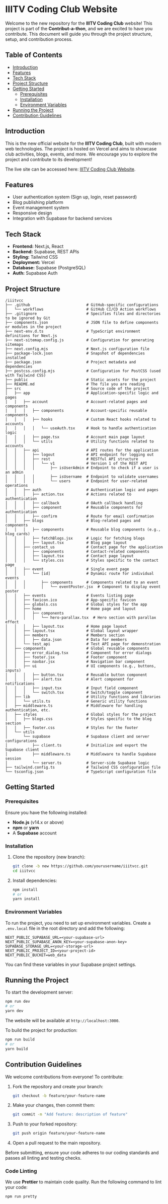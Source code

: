 
# IIITV Coding Club Website

Welcome to the new repository for the **IIITV Coding Club** website! This project is part of the **Contribut-a-thon**, and we are excited to have you contribute. This document will guide you through the project structure, setup, and contribution process.

## Table of Contents

- [Introduction](#introduction)
- [Features](#features)
- [Tech Stack](#tech-stack)
- [Project Structure](#project-structure)
- [Getting Started](#getting-started)
  - [Prerequisites](#prerequisites)
  - [Installation](#installation)
  - [Environment Variables](#environment-variables)
- [Running the Project](#running-the-project)
- [Contribution Guidelines](#contribution-guidelines)

## Introduction

This is the new official website for the **IIITV Coding Club**, built with modern web technologies. The project is hosted on Vercel and aims to showcase club activities, blogs, events, and more. We encourage you to explore the project and contribute to its development!

The live site can be accessed here: [IIITV Coding Club Website](https://iiitvcc.vercel.app/).

## Features

- User authentication system (Sign up, login, reset password)
- Blog publishing platform
- Event management system
- Responsive design
- Integration with Supabase for backend services

## Tech Stack

- **Frontend:** Next.js, React
- **Backend:** Supabase, REST APIs
- **Styling:** Tailwind CSS
- **Deployment:** Vercel
- **Database:** Supabase (PostgreSQL)
- **Auth:** Supabase Auth

## Project Structure

```
/iiitvcc
├── .github                         # GitHub-specific configurations
│   └── workflows                   # GitHub CI/CD Action workflows
├── .gitignore                      # Specifies files and directories to be ignored by Git
├── components.json                 # JSON file to define components or modules in the project
├── next-env.d.ts                   # TypeScript environment definitions for Next.js
├── next-sitemap.config.js          # Configuration for generating sitemaps
├── next.config.mjs                 # Next.js configuration file
├── package-lock.json               # Snapshot of dependencies installed
├── package.json                    # Project metadata and dependencies
├── postcss.config.mjs              # Configuration for PostCSS (used with Tailwind CSS)
├── public                          # Static assets for the project
├── README.md                       # The file you are reading
├── src                             # Source code of the project
│   ├── app                         # Application-specific logic and pages
│   │   ├── account                 # Account-related pages and components
│   │   │   ├── components          # Account-specific reusable components
│   │   │   ├── hooks               # Custom React hooks related to accounts
│   │   │   │   └── useAuth.tsx     # Hook to handle authentication logic
│   │   │   ├── page.tsx            # Account main page layout
│   │   │   └── utils               # Utility functions related to accounts
│   │   ├── api                     # API routes for the application
│   │   │   ├── logout              # API endpoint for logging out
│   │   │   ├── rest                # RESTful API structure
│   │   │   │   └── v1              # Version 1 of the REST API
│   │   │   │       ├── isUserAdmin # Endpoint to check if a user is an admin
│   │   │   │       ├── isUsername  # Endpoint to validate usernames
│   │   │   │       └── users       # Endpoint for user-related operations
│   │   ├── auth                    # Authentication logic and pages
│   │   │   ├── action.tsx          # Actions related to authentication
│   │   │   ├── callback            # OAuth callback handling
│   │   │   ├── component           # Reusable components for authentication
│   │   │   ├── confirm             # Route for email confirmation
│   │   ├── blogs                   # Blog-related pages and components
│   │   │   ├── components          # Reusable blog components (e.g., blog cards)
│   │   │   ├── fetchBlogs.jsx      # Logic for fetching blogs
│   │   │   ├── layout.tsx          # Blog page layout
│   │   ├── contact_us              # Contact page for the application
│   │   │   ├── components          # Contact-related components
│   │   │   ├── layout.tsx          # Contact page layout
│   │   │   └── styles.css          # Styles specific to the contact page
│   │   ├── event                   # Single event page
│   │   │   └── [id]                # Dynamic route for individual events
│   │   │       ├── components      # Components related to an event
│   │   │       │   └── eventPoster.jsx  # Component to display event poster
│   │   ├── events                  # Events listing page
│   │   ├── favicon.ico             # App-specific favicon
│   │   ├── globals.css             # Global styles for the app
│   │   ├── home                    # Home page and layout
│   │   │   ├── components
│   │   │   │   └── hero-parallax.tsx  # Hero section with parallax effect
│   │   │   ├── layout.tsx          # Home page layout
│   │   ├── layout.tsx              # Global layout wrapper
│   │   ├── members                 # Members section
│   │   │   ├── data.json           # Data for members
│   │   └── test_api                # Test API page for demonstration
│   ├── components                  # Global reusable components
│   │   ├── error_dialog.tsx        # Component for error dialogs
│   │   ├── footer.jsx              # Footer component
│   │   ├── navbar.jsx              # Navigation bar component
│   │   ├── ui                      # UI components (e.g., buttons, inputs)
│   │   │   ├── button.tsx          # Reusable button component
│   │   │   ├── alert.tsx           # Alert component for notifications
│   │   │   ├── input.tsx           # Input field component
│   │   │   └── switch.tsx          # Switch/toggle component
│   ├── lib                         # Utility functions and libraries
│   │   └── utils.ts                # Generic utility functions
│   ├── middleware.ts               # Middleware for handling authentication, etc.
│   ├── styles                      # Global styles for the project
│   │   ├── blogs.css               # Styles specific to the blog section
│   │   ├── footer.css              # Styles for the footer
│   └── utils
│       └── supabase                # Supabase client and server configurations
│           ├── client.ts           # Initialize and export the Supabase client
│           ├── middleware.ts       # Middleware to handle Supabase session
│           └── server.ts           # Server-side Supabase logic
├── tailwind.config.ts              # Tailwind CSS configuration file
└── tsconfig.json                   # TypeScript configuration file
```

## Getting Started

### Prerequisites

Ensure you have the following installed:

- **Node.js** (v14.x or above)
- **npm** or **yarn**
- A **Supabase** account

### Installation

1. Clone the repository (new branch):

   ```bash
   git clone -b new https://github.com/yourusername/iiitvcc.git
   cd iiitvcc
   ```

2. Install dependencies:

   ```bash
   npm install
   # or
   yarn install
   ```

### Environment Variables

To run the project, you need to set up environment variables. Create a `.env.local` file in the root directory and add the following:

```
NEXT_PUBLIC_SUPABASE_URL=<your-supabase-url>
NEXT_PUBLIC_SUPABASE_ANON_KEY=<your-supabase-anon-key>
SUPABASE_STORAGE_URL=<your-storage-url>
NEXT_PUBLIC_PROJECT_ID=<your-project-id>
NEXT_PUBLIC_BUCKET=web_data
```

You can find these variables in your Supabase project settings.

## Running the Project

To start the development server:

```bash
npm run dev
# or
yarn dev
```

The website will be available at `http://localhost:3000`.

To build the project for production:

```bash
npm run build
# or
yarn build
```

## Contribution Guidelines

We welcome contributions from everyone! To contribute:

1. Fork the repository and create your branch:

   ```bash
   git checkout -b feature/your-feature-name
   ```

2. Make your changes, then commit them:

   ```bash
   git commit -m "Add feature: description of feature"
   ```

3. Push to your forked repository:

   ```bash
   git push origin feature/your-feature-name
   ```

4. Open a pull request to the main repository.

Before submitting, ensure your code adheres to our coding standards and passes all linting and testing checks.

### Code Linting

We use **Prettier** to maintain code quality. Run the following command to lint your code:

```bash
npm run pretty
```
